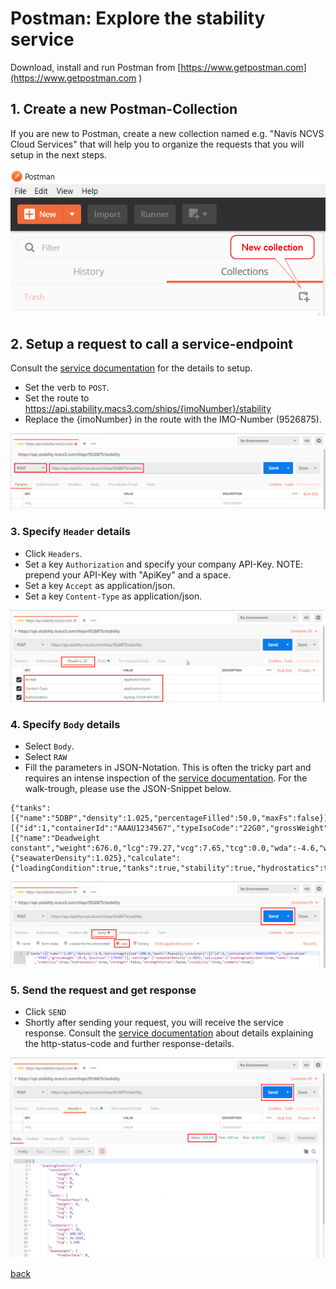 # Postman: Explore the stability service
Download, install and run Postman from [https://www.getpostman.com](https://www.getpostman.com )

## 1. Create a new Postman-Collection
If you are new to Postman, create a new collection named e.g. "Navis NCVS Cloud Services" that will help you to organize the requests that you will setup in the next steps.

![Login](images/pm_stability_collection.png)

## 2. Setup a request to call a service-endpoint
Consult the [service documentation](https://api.stability.macs3.com) for the details to setup.

* Set the verb to `POST`.  
* Set the route to https://api.stability.macs3.com/ships/{imoNumber}/stability  
* Replace the {imoNumber} in the route with the IMO-Number (9526875).

![Login](images/pm_stability.png)

### 3. Specify `Header` details
* Click `Headers`.  
* Set a key `Authorization` and specify your company API-Key. NOTE: prepend your API-Key with "ApiKey" and a space.  
* Set a key `Accept` as application/json.  
* Set a key `Content-Type` as application/json.  

![Login](images/pm_stability_header.png)

### 4. Specify `Body` details
* Select `Body`.
* Select `RAW`  
* Fill the parameters in JSON-Notation. This is often the tricky part and requires an intense inspection of the [service documentation](https://api.stability.macs3.com). For the walk-trough, please use the JSON-Snippet below.   

```
{"tanks":[{"name":"5DBP","density":1.025,"percentageFilled":50.0,"maxFs":false}],"containers":[{"id":1,"containerId":"AAAU1234567","typeIsoCode":"22G0","grossWeight":14.0,"position":"170182"}],"constants":[{"name":"Deadweight constant","weight":676.0,"lcg":79.27,"vcg":7.65,"tcg":0.0,"wda":-4.6,"wdf":295.0}],"settings":{"seawaterDensity":1.025},"calculate":{"loadingCondition":true,"tanks":true,"stability":true,"hydrostatics":true,"strength":false,"strengthCurves":false,"visibility":true,"summary":true}}
```
![Login](images/pm_stability_body.png)

### 5. Send the request and get response
* Click `SEND`
* Shortly after sending your request, you will receive the service response. Consult the [service documentation](https://api.stability.macs3.com) about details explaining the http-status-code and further response-details.

![Login](images/pm_stability_send.png)

[back](README.md)
